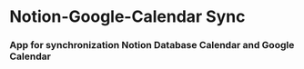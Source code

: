# Notion-Google-Calendar Sync

### App for synchronization Notion Database Calendar and Google Calendar 